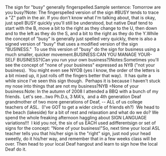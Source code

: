 The sign for "busy" generally fingerspelled.Sample sentence: Tomorrow are you busy?Note: The fingerspelled version of the sign #BUSY tends to trace a "Z" path 
in the air. If you don't know what I'm talking about, that is okay, just 
spell BUSY quickly you'll still be understood, but native Deaf tend to start 
with the B, move a bit to the right as they change to the U, then down and 
to the left as they do the S, and a bit to the right as they do the Y.While the concept of "busy" is generally just spelled very quickly, there is 
also a signed version of "busy" that uses a modified version of
the sign "BUSINESS."  To use this version of "busy" do the sign for 
business using a much smaller, quicker movement.BUSINESS:CAN YOU MANAGE YOUR-SELF BUSINESS?(Can you run your own business?)Notes:Sometimes you'll see the concept of "none of your business" expressed as NYB 
("not your business).  You might even see NYOB (yes I know, the order 
of the letters is a bit mixed up, it just rolls off the fingers better that 
way).  It has quite a while since I've seen this sign though.  
Perhaps it is because I haven't stuck my nose into things that are not my 
business?NYB =None of your business:Note: In the autumn of 2008 I attended a BBQ with a bunch of my friends.  
Let's see...two Ph.D.s, 3 MA's,  and a 4th generation Deaf grandmother 
of two more generations of Deaf, -- ALL of us college 
teachers of ASL.  (I've GOT to get a wider circle of friends eh?)  We 
head to the beach (lakeside) for a bit of rest and relaxation and what do we 
do? We spend the whole freaking afternoon haggling about SIGN LANGUAGE 
variations!!!  I kid you not, the six of us EACH used adifferentsign 
or set of signs for the concept: "None of your business!"So, next time your local ASL teacher tells you that his/her sign is the 
"right" sign, just nod your head sweetly, do it his/her way, and remember 
that in a few weeks class will be over. Then head to your local Deaf hangout 
and learn to sign how the local Deaf do it.